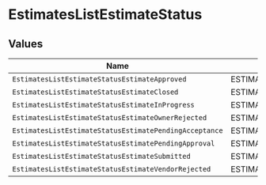 # EstimatesListEstimateStatus


## Values

| Name                                                   | Value                                                  |
| ------------------------------------------------------ | ------------------------------------------------------ |
| `EstimatesListEstimateStatusEstimateApproved`          | ESTIMATE_APPROVED                                      |
| `EstimatesListEstimateStatusEstimateClosed`            | ESTIMATE_CLOSED                                        |
| `EstimatesListEstimateStatusEstimateInProgress`        | ESTIMATE_IN_PROGRESS                                   |
| `EstimatesListEstimateStatusEstimateOwnerRejected`     | ESTIMATE_OWNER_REJECTED                                |
| `EstimatesListEstimateStatusEstimatePendingAcceptance` | ESTIMATE_PENDING_ACCEPTANCE                            |
| `EstimatesListEstimateStatusEstimatePendingApproval`   | ESTIMATE_PENDING_APPROVAL                              |
| `EstimatesListEstimateStatusEstimateSubmitted`         | ESTIMATE_SUBMITTED                                     |
| `EstimatesListEstimateStatusEstimateVendorRejected`    | ESTIMATE_VENDOR_REJECTED                               |
